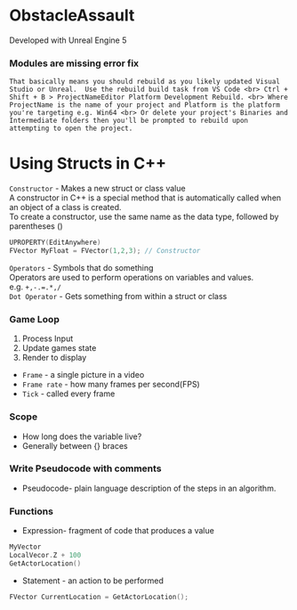 # ObstacleAssault 

Developed with Unreal Engine 5


### Modules are missing error fix

`That basically means you should rebuild as you likely updated Visual Studio or Unreal.  Use the rebuild build task from VS Code
<br>
Ctrl + Shift + B > ProjectNameEditor Platform Development Rebuild.
<br>
Where ProjectName is the name of your project and Platform is the platform you're targeting e.g. Win64
<br>
Or delete your project's Binaries and Intermediate folders then you'll be prompted to rebuild upon attempting to open the project.`

Using Structs in C++
=

`Constructor` - Makes a new struct or class value
<br>
A constructor in C++ is a special method that is automatically called when an object of a class is created.
<br>
To create a constructor, use the same name as the data type, followed by parentheses ()

```cpp
UPROPERTY(EditAnywhere)
FVector MyFloat = FVector(1,2,3); // Constructor
```

`Operators` - Symbols that do something
<br>
Operators are used to perform operations on variables and values.
<br>
e.g. `+,-.=.*,/`
<br>
`Dot Operator` - Gets something from within a struct or class
<br>
### Game Loop

1. Process Input
2. Update games state
3.  Render to display

- `Frame` - a single picture in a video
- `Frame rate` - how many frames per second(FPS)
- `Tick` - called every frame

### Scope

- How long does the variable live?
- Generally between {} braces

### Write Pseudocode with comments

- Pseudocode- plain language description of the steps in an algorithm.

### Functions

- Expression- fragment of code that produces a value

```cpp
MyVector
LocalVecor.Z + 100
GetActorLocation()
```

- Statement - an action to be performed

```cpp
FVector CurrentLocation = GetActorLocation();
```